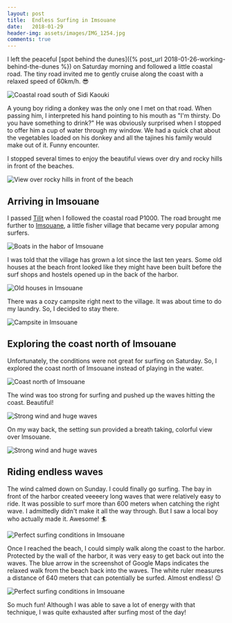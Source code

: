 ```yaml
---
layout: post
title:  Endless Surfing in Imsouane
date:   2018-01-29
header-img: assets/images/IMG_1254.jpg
comments: true
---
```


I left the peaceful [spot behind the dunes]({% post_url 2018-01-26-working-behind-the-dunes %}) on Saturday morning and followed a little coastal road. The tiny road invited me to gently cruise along the coast with a relaxed speed of 60km/h. :sunglasses:

![Coastal road south of Sidi Kaouki](/assets/images/IMG_1201.jpg)

A young boy riding a donkey was the only one I met on that road. When passing him, I interpreted his hand pointing to his mouth as "I'm thirsty. Do you have something to drink?" He was obviously surprised when I stopped to offer him a cup of water through my window. We had a quick chat about the vegetables loaded on his donkey and all the tajines his family would make out of it. Funny encounter.

I stopped several times to enjoy the beautiful views over dry and rocky hills in front of the beaches.

![View over rocky hills in front of the beach](/assets/images/IMG_1206.jpg)

## Arriving in Imsouane

I passed [Tilit](https://www.google.com/maps/place/Tilit,+Morocco/) when I followed the coastal road P1000. The road brought me further to [Imsouane](https://www.google.com/maps/place/Imsouane,+Morocco/), a little fisher village that became very popular among surfers.

![Boats in the habor of Imsouane](/assets/images/IMG_1208.jpg)

I was told that the village has grown a lot since the last ten years. Some old houses at the beach front looked like they might have been built before the surf shops and hostels opened up in the back of the harbor.

![Old houses in Imsouane](/assets/images/IMG_1213.jpg)

There was a cozy campsite right next to the village. It was about time to do my laundry. So, I decided to stay there.

![Campsite in Imsouane](/assets/images/IMG_1215.jpg)

## Exploring the coast north of Imsouane

Unfortunately, the conditions were not great for surfing on Saturday. So, I explored the coast north of Imsouane instead of playing in the water.

![Coast north of Imsouane](/assets/images/IMG_1227.jpg)

The wind was too strong for surfing and pushed up the waves hitting the coast. Beautiful!

![Strong wind and huge waves](/assets/images/IMG_1235.jpg)

On my way back, the setting sun provided a breath taking, colorful view over Imsouane.

![Strong wind and huge waves](/assets/images/IMG_1242.jpg)

## Riding endless waves

The wind calmed down on Sunday. I could finally go surfing. The bay in front of the harbor created veeeery long waves that were relatively easy to ride. It was possible to surf more than 600 meters when catching the right wave. I admittedly didn't make it all the way through. But I saw a local boy who actually made it. Awesome! :surfer:

![Perfect surfing conditions in Imsouane](/assets/images/IMG_1254.jpg)

Once I reached the beach, I could simply walk along the coast to the harbor. Protected by the wall of the harbor, it was very easy to get back out into the waves. The blue arrow in the screenshot of Google Maps indicates the relaxed walk from the beach back into the waves. The white ruler measures a distance of 640 meters that can potentially be surfed. Almost endless! :wink:

![Perfect surfing conditions in Imsouane](/assets/images/Imsouane_Google_Maps.jpg)

So much fun! Although I was able to save a lot of energy with that technique, I was quite exhausted after surfing most of the day!
